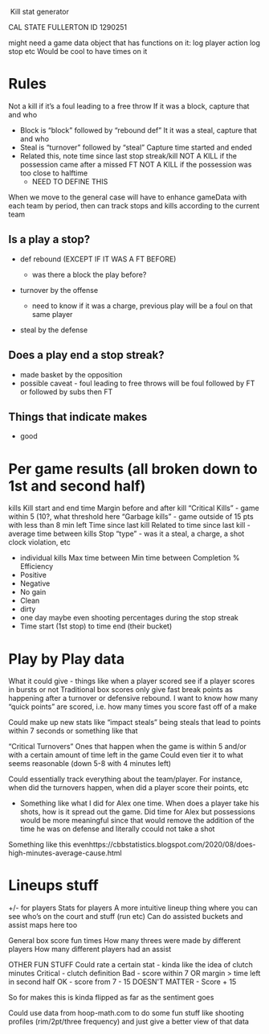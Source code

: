  Kill stat generator

CAL STATE FULLERTON ID
1290251


might need a game data object that has functions on it:
log player action
log stop
etc
Would be cool to have times on it

# Rules
Not a kill if it’s a foul leading to a free throw
If it was a block, capture that and who
  - Block is “block” followed by “rebound def”
It it was a steal, capture that and who
  - Steal is “turnover” followed by “steal”
Capture time started and ended
- Related this, note time since last stop streak/kill
NOT A KILL if the possession came after a missed FT
NOT A KILL if the possession was too close to halftime
  - NEED TO DEFINE THIS

When we move to the general case will have to enhance gameData with each team by period, then can track stops and kills according to the current team

## Is a play a stop?
  - def rebound (EXCEPT IF IT WAS A FT BEFORE)
    - was there a block the play before?

  - turnover by the offense
    - need to know if it was a charge, previous play will be a foul on that same player
  - steal by the defense

## Does a play end a stop streak?
 - made basket by the opposition
 - possible caveat - foul leading to free throws
	will be foul followed by FT or followed by subs then FT

## Things that indicate makes
 - good

# Per game results (all broken down to 1st and second half)
kills
Kill start and end time
Margin before and after kill
“Critical Kills” - game within 5 (10?, what threshold here
“Garbage kills” - game outside of 15 pts with less than 8 min left
Time since last kill
Related to time since last kill - average time between kills
Stop “type” - was it a steal, a charge, a shot clock violation, etc
  - individual kills
Max time between
Min time between
Completion %
Efficiency
- Positive
- Negative
- No gain
- Clean
- dirty
- one day maybe even shooting percentages during the stop streak
- Time start (1st stop) to time end (their bucket)

# Play by Play data
What it could give - things like when a player scored see if a player scores in bursts or not
Traditional box scores only give fast break points as happening after a turnover or defensive rebound. I want to know how many “quick points” are scored, i.e. how many times you score fast off of a make

Could make up new stats like “impact steals” being steals that lead to points within 7 seconds or something like that

“Critical Turnovers”
Ones that happen when the game is within 5 and/or with a certain amount of time left in the game
Could even tier it to what seems reasonable (down 5-8 with 4 minutes left)

Could essentially track everything about the team/player. For instance, when did the turnovers happen, when did a player score their points, etc
  - Something like what I did for Alex one time. When does a player take his shots, how is it spread out the game. Did time for Alex but possessions would be more meaningful since that would remove the addition of the time he was on defense and literally ccould not take a shot

Something like this evenhttps://cbbstatistics.blogspot.com/2020/08/does-high-minutes-average-cause.html


# Lineups stuff
+/- for players
Stats for players
A more intuitive lineup thing where you can see who’s on the court and stuff (run etc)
Can do assisted buckets and assist maps here too

General box score fun times
How many threes were made by different players
How many different players had an assist

OTHER FUN STUFF
Could rate a certain stat - kinda like the idea of clutch minutes
Critical - clutch definition
Bad - score within 7 OR margin > time left in second half
OK - score from 7 - 15
DOESN'T MATTER - Score + 15

So for makes this is kinda flipped as far as the sentiment goes

Could use data from hoop-math.com to do some fun stuff like shooting profiles (rim/2pt/three frequency) and just give a better view of that data
